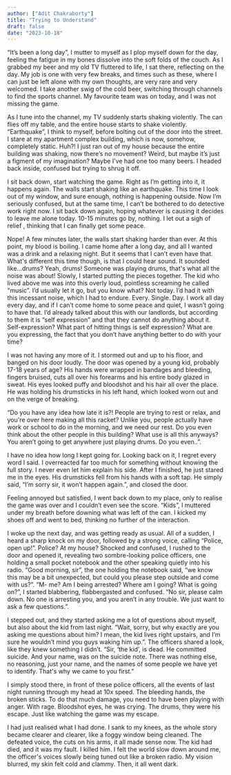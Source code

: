 ```yaml
---
author: ["Adit Chakraborty"]
title: "Trying to Understand"
draft: false
date: "2023-10-18"
---
```


“It’s been a long day”, I mutter to myself as I plop myself down for the day, feeling the fatigue in my bones dissolve into the soft folds of the couch. As I grabbed my beer and my old TV fluttered to life, I sat there, reflecting on the day. My job is one with very few breaks, and times such as these, where I can just be left alone with my own thoughts, are very rare and very welcomed. I take another swig of the cold beer, switching through channels to find the sports channel. My favourite team was on today, and I was not missing the game. 

As I tune into the channel, my TV suddenly starts shaking violently. The can flies off my table, and the entire house starts to shake violently. “Earthquake”, I think to myself, before bolting out of the door into the street. I stare at my apartment complex building, which is now, somehow, completely static. Huh?! I just ran out of my house because the entire building was shaking, now there’s no movement? Weird, but maybe it’s just a figment of my imagination? Maybe I’ve had one too many beers. I headed back inside, confused but trying to shrug it off. 

I sit back down, start watching the game. Right as I’m getting into it, it happens again. The walls start shaking like an earthquake. This time I look out of my window, and sure enough, nothing is happening outside. Now I’m seriously confused, but at the same time, I can’t be bothered to do detective work right now. I sit back down again, hoping whatever is causing it decides to leave me alone today. 10-15 minutes go by, nothing. I let out a sigh of relief , thinking that I can finally get some peace.

Nope! A few minutes later, the walls start shaking harder than ever. At this point, my blood is boiling. I came home after a long day, and all I wanted was a drink and a relaxing night. But it seems that I can’t even have that. What's different this time though, is that I could hear sound. It sounded like…drums? Yeah, drums! Someone was playing drums, that's what all the noise was about! Slowly, I started putting the pieces together. The kid who lived above me was into this overly loud, pointless screaming he called “music”. I’d usually let it go, but you know what? Not today. I’d had it with this incessant noise, which I had to endure. Every. Single. Day. I work all day every day, and if I can’t come home to some peace and quiet, I wasn’t going to have that. I’d already talked about this with our landlords, but according to them it is “self expression” and that they cannot do anything about it. Self-expression? What part of hitting things is self expression? What are you expressing, the fact that you don’t have anything better to do with your time? 

I was not having any more of it. I stormed out and up to his floor, and banged on his door loudly. The door was opened by a young kid, probably 17-18 years of age? His hands were wrapped in bandages and bleeding, fingers bruised, cuts all over his forearms and his entire body glazed in sweat. His eyes looked puffy and bloodshot and his hair all over the place. He was holding his drumsticks in his left hand, which looked worn out and on the verge of breaking. 

“Do you have any idea how late it is?! People are trying to rest or relax, and you're over here making all this racket? Unlike you, people actually have work or school to do in the morning, and we need our rest. Do you even think about the other people in this building? What use is all this anyways? You aren’t going to get anywhere just playing drums. Do you even..”.

I have no idea how long I kept going for. Looking back on it, I regret every word I said. I overreacted far too much for something without knowing the full story. I never even let him explain his side. After I finished, he just stared me in the eyes. His drumsticks fell from his hands with a soft tap. He simply said, “I’m sorry sir, it won’t happen again.”, and closed the door.

Feeling annoyed but satisfied, I went back down to my place, only to realise the game was over and I couldn’t even see the score.  “Kids”, I muttered under my breath before downing what was left of the can. I kicked my shoes off and went to bed, thinking no further of the interaction.


I woke up the next day, and was getting ready as usual. All of a sudden, I heard a sharp knock on my door, followed by a strong voice, calling “Police, open up!”. Police? At my house? Shocked and confused, I rushed to the door and opened it, revealing two sombre-looking police officers, one holding a small pocket notebook and the other speaking quietly into his radio. “Good morning, sir”, the one holding the notebook said, “we know this may be a bit unexpected, but could you please step outside and come with us?”. “M- me? Am I being arrested? Where am I going? What is going on?”, I started blabbering, flabbergasted and confused. “No sir, please calm down. No one is arresting you, and you aren’t in any trouble. We just want to ask a few questions.”.

I stepped out, and they started asking me a lot of questions about myself, but also about the kid from last night. “Wait, sorry, but why exactly are you asking me questions about him? I mean, the kid lives right upstairs, and I’m sure he wouldn’t mind you guys waking him up.”. The officers shared a look, like they knew something I didn’t. “Sir, ‘the kid’, is dead. He committed suicide. And your name, was on the suicide note. There was nothing else, no reasoning, just your name, and the names of some people we have yet to identify. That's why we came to you first.”

I simply stood there, in front of these police officers, all the events of last night running through my head at 10x speed. The bleeding hands, the broken sticks. To do that much damage, you need to have been playing with anger. With rage. Bloodshot eyes, he was crying. The drums, they were his escape. Just like watching the game was my escape. 

I had just realised what I had done. I sank to my knees, as the whole story became clearer and clearer, like a foggy window being cleaned. The defeated voice, the cuts on his arms, it all made sense now. The kid had died, and it was my fault. I killed him. I felt the world slow down around me, the officer's voices slowly being tuned out like a broken radio. My vision blurred, my skin felt cold and clammy. Then, it all went dark.
 

